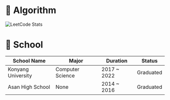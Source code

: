 # 🎄 Algorithm
![LeetCode Stats](https://leetcard.jacoblin.cool/shinjuno123?theme=dark&font=Noto%20Sans%20Sora%20Sompeng&ext=activity)
# 🏫 School
|School Name|Major|Duration|Status|
|-----------|-----|--------|------|
|Konyang University|Computer Science|2017 ~ 2022|Graduated|
|Asan High School|None|2014 ~ 2016|Graduated|

